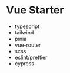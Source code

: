 <h1>Vue Starter</h1>

- typescript
- tailwind
- pinia
- vue-router
- scss
- eslint/prettier
- cypress
